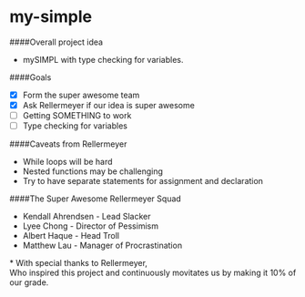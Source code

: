 my-simple
=========

####Overall project idea
* mySIMPL with type checking for variables.

####Goals
- [x] Form the super awesome team
- [x] Ask Rellermeyer if our idea is super awesome
- [ ] Getting SOMETHING to work
- [ ] Type checking for variables

####Caveats from Rellermeyer
* While loops will be hard
* Nested functions may be challenging
* Try to have separate statements for assignment and declaration

####The Super Awesome Rellermeyer Squad
* Kendall Ahrendsen - Lead Slacker
* Lyee Chong - Director of Pessimism
* Albert Haque - Head Troll
* Matthew Lau - Manager of Procrastination
<p>
* With special thanks to Rellermeyer,
<br>Who inspired this project and continuously movitates us by making it 10% of our grade.
</p>
